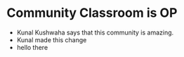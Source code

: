 # Community Classroom is OP

- Kunal Kushwaha says that this community is amazing.
- Kunal made this change
- hello there

